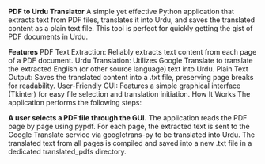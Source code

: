 **PDF to Urdu Translator**
A simple yet effective Python application that extracts text from PDF files, translates it into Urdu, and saves the translated content as a plain text file. This tool is perfect for quickly getting the gist of PDF documents in Urdu.

**Features**
PDF Text Extraction: Reliably extracts text content from each page of a PDF document.
Urdu Translation: Utilizes Google Translate to translate the extracted English (or other source language) text into Urdu.
Plain Text Output: Saves the translated content into a .txt file, preserving page breaks for readability.
User-Friendly GUI: Features a simple graphical interface (Tkinter) for easy file selection and translation initiation.
How It Works
The application performs the following steps:

**A user selects a PDF file through the GUI.**
The application reads the PDF page by page using pypdf.
For each page, the extracted text is sent to the Google Translate service via googletrans-py to be translated into Urdu.
The translated text from all pages is compiled and saved into a new .txt file in a dedicated translated_pdfs directory.
